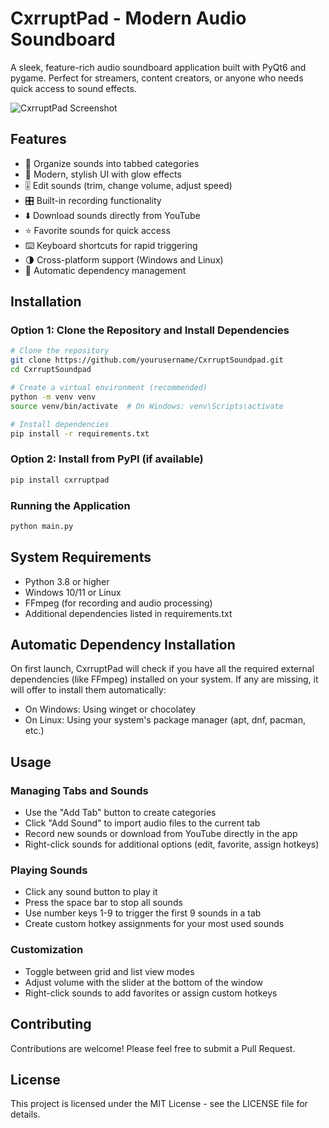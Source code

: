 # CxrruptPad - Modern Audio Soundboard

A sleek, feature-rich audio soundboard application built with PyQt6 and pygame. Perfect for streamers, content creators, or anyone who needs quick access to sound effects.

![CxrruptPad Screenshot](https://i.imgur.com/YourScreenshotHere.png)

## Features

- 🎵 Organize sounds into tabbed categories
- 🌈 Modern, stylish UI with glow effects
- 🎚️ Edit sounds (trim, change volume, adjust speed)
- 🎛️ Built-in recording functionality
- ⬇️ Download sounds directly from YouTube
- ⭐ Favorite sounds for quick access
- ⌨️ Keyboard shortcuts for rapid triggering
- 🌗 Cross-platform support (Windows and Linux)
- 🔄 Automatic dependency management

## Installation

### Option 1: Clone the Repository and Install Dependencies

```bash
# Clone the repository
git clone https://github.com/yourusername/CxrruptSoundpad.git
cd CxrruptSoundpad

# Create a virtual environment (recommended)
python -m venv venv
source venv/bin/activate  # On Windows: venv\Scripts\activate

# Install dependencies
pip install -r requirements.txt
```

### Option 2: Install from PyPI (if available)

```bash
pip install cxrruptpad
```

### Running the Application

```bash
python main.py
```

## System Requirements

- Python 3.8 or higher
- Windows 10/11 or Linux
- FFmpeg (for recording and audio processing)
- Additional dependencies listed in requirements.txt

## Automatic Dependency Installation

On first launch, CxrruptPad will check if you have all the required external dependencies (like FFmpeg) installed on your system. If any are missing, it will offer to install them automatically:

- On Windows: Using winget or chocolatey
- On Linux: Using your system's package manager (apt, dnf, pacman, etc.)

## Usage

### Managing Tabs and Sounds

- Use the "Add Tab" button to create categories
- Click "Add Sound" to import audio files to the current tab
- Record new sounds or download from YouTube directly in the app
- Right-click sounds for additional options (edit, favorite, assign hotkeys)

### Playing Sounds

- Click any sound button to play it
- Press the space bar to stop all sounds
- Use number keys 1-9 to trigger the first 9 sounds in a tab
- Create custom hotkey assignments for your most used sounds

### Customization

- Toggle between grid and list view modes
- Adjust volume with the slider at the bottom of the window
- Right-click sounds to add favorites or assign custom hotkeys

## Contributing

Contributions are welcome! Please feel free to submit a Pull Request.

## License

This project is licensed under the MIT License - see the LICENSE file for details. 